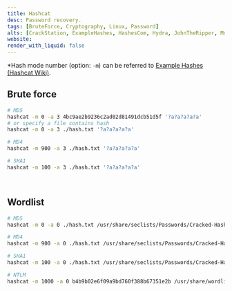 ```yaml
---
title: Hashcat
desc: Password recovery.
tags: [BruteForce, Cryptography, Linux, Password]
alts: [CrackStation, ExampleHashes, HashesCom, Hydra, JohnTheRipper, Md5sum]
website:
render_with_liquid: false
---
```


*Hash mode number (option: `-m`) can be referred to [Example Hashes (Hashcat Wiki)](/fruits/ExampleHashes).

## Brute force

```sh
# MD5
hashcat -m 0 -a 3 4bc9ae2b9236c2ad02d81491dcb51d5f '?a?a?a?a?a'
# or specify a file contains hash
hashcat -m 0 -a 3 ./hash.txt '?a?a?a?a?a'

# MD4
hashcat -m 900 -a 3 ./hash.txt '?a?a?a?a?a'

# SHA1
hashcat -m 100 -a 3 ./hash.txt '?a?a?a?a?a'
```

<br />

## Wordlist

```sh
# MD5
hashcat -m 0 -a 0 ./hash.txt /usr/share/seclists/Passwords/Cracked-Hashes/milw0rm-dictionary.txt

# MD4
hashcat -m 900 -a 0 ./hash.txt /usr/share/seclists/Passwords/Cracked-Hashes/milw0rm-dictionary.txt

# SHA1
hashcat -m 100 -a 0 ./hash.txt /usr/share/seclists/Passwords/Cracked-Hashes/milw0rm-dictionary.txt

# NTLM
hashcat -m 1000 -a 0 b4b9b02e6f09a9bd760f388b67351e2b /usr/share/wordlists/rockyou.txt
```
